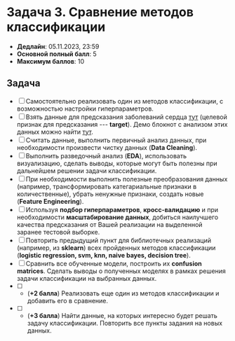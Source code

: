 # Задача 3. Сравнение методов классификации

* **Дедлайн**: 05.11.2023, 23:59
* **Основной полный балл**: 5
* **Максимум баллов**: 10

## Задача

- [ ] Самостоятельно реализовать один из методов классификации, с возможностью настройки гиперпараметров.
- [ ] Взять данные для предсказания заболеваний сердца [тут](https://github.com/rustam-azimov/ml-course/tree/main/data/heart_disease) (целевой признак для предсказания --- **target**). Демо блокнот с анализом этих данных можно найти [тут](https://github.com/rustam-azimov/ml-course/blob/main/practice/practice07_knn_nb/practice07_part02_classification_heart_disease_demo.ipynb).
- [ ] Считать данные, выполнить первичный анализ данных, при необходимости произвести чистку данных (**Data Cleaning**).
- [ ] Выполнить разведочный анализ (**EDA**), использовать визуализацию, сделать выводы, которые могут быть полезны при дальнейшем решении задачи классификации.
- [ ] При необходимости выполнить полезные преобразования данных (например, трансформировать категариальные признаки в количественные), убрать ненужные признаки, создать новые (**Feature Engineering**).
- [ ] Используя **подбор гиперпараметров**, **кросс-валидацию** и при необходимости **масштабирование данных**, добиться наилучшего качества предсказания от Вашей реализации на выделенной заранее тестовой выборке.
- [ ] Повторить предыдущий пункт для библиотечных реализаций (например, из **sklearn**) всех пройденных методов классификации (**logistic regression, svm, knn, naive bayes, decision tree**).
- [ ] Сравнить все обученные модели, построить их **confusion matrices**. Сделать выводы о полученных моделях в рамках решения задачи классификации на выбранных данных.
- [ ] * (**+2 балла**) Реализовать еще один из методов классификации и добавить его в сравнение.
- [ ] * (**+3 балла**) Найти данные, на которых интересно будет решать задачу классификации. Повторить все пункты задания на новых данных.
